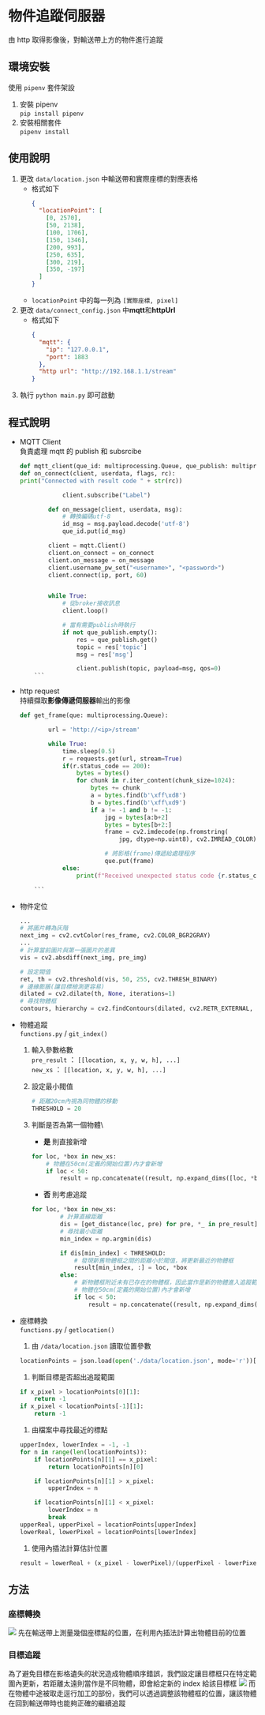 # 物件追蹤伺服器

由 http 取得影像後，對輸送帶上方的物件進行追蹤

## 環境安裝

使用 `pipenv` 套件架設

1. 安裝 pipenv\
   `pip install pipenv`
2. 安裝相關套件\
   `pipenv install`

## 使用說明

1. 更改 `data/location.json` 中輸送帶和實際座標的對應表格
   - 格式如下
     ```json
     {
       "locationPoint": [
         [0, 2570],
         [50, 2138],
         [100, 1706],
         [150, 1346],
         [200, 993],
         [250, 635],
         [300, 219],
         [350, -197]
       ]
     }
     ```
   - `locationPoint` 中的每一列為 `[實際座標, pixel]`
2. 更改 `data/connect_config.json` 中**mqtt**和**httpUrl**
   - 格式如下
     ```json
     {
       "mqtt": {
         "ip": "127.0.0.1",
         "port": 1883
       },
       "http url": "http://192.168.1.1/stream"
     }
     ```
3. 執行 `python main.py` 即可啟動

## 程式說明

- MQTT Client\
  負責處理 mqtt 的 publish 和 subsrcibe
  ```python
  def mqtt_client(que_id: multiprocessing.Queue, que_publish: multiprocessing.Queue):
  def on_connect(client, userdata, flags, rc):
  print("Connected with result code " + str(rc))

              client.subscribe("Label")

          def on_message(client, userdata, msg):
              # 轉換編碼utf-8
              id_msg = msg.payload.decode('utf-8')
              que_id.put(id_msg)

          client = mqtt.Client()
          client.on_connect = on_connect
          client.on_message = on_message
          client.username_pw_set("<username>", "<password>")
          client.connect(ip, port, 60)


          while True:
              # 從broker接收訊息
              client.loop()

              # 當有需要publish時執行
              if not que_publish.empty():
                  res = que_publish.get()
                  topic = res['topic']
                  msg = res['msg']

                  client.publish(topic, payload=msg, qos=0)
      ```

- http request\
  持續擷取**影像傳遞伺服器**輸出的影像
  ```python
  def get_frame(que: multiprocessing.Queue):

          url = 'http://<ip>/stream'

          while True:
              time.sleep(0.5)
              r = requests.get(url, stream=True)
              if(r.status_code == 200):
                  bytes = bytes()
                  for chunk in r.iter_content(chunk_size=1024):
                      bytes += chunk
                      a = bytes.find(b'\xff\xd8')
                      b = bytes.find(b'\xff\xd9')
                      if a != -1 and b != -1:
                          jpg = bytes[a:b+2]
                          bytes = bytes[b+2:]
                          frame = cv2.imdecode(np.fromstring(
                              jpg, dtype=np.uint8), cv2.IMREAD_COLOR)

                          # 將影格(frame)傳遞給處理程序
                          que.put(frame)
              else:
                  print(f"Received unexpected status code {r.status_code}")

      ```

- 物件定位

  ```python
  ...
  # 將圖片轉為灰階
  next_img = cv2.cvtColor(res_frame, cv2.COLOR_BGR2GRAY)
  ...
  # 計算當前圖片與第一張圖片的差異
  vis = cv2.absdiff(next_img, pre_img)

  # 設定閥值
  ret, th = cv2.threshold(vis, 50, 255, cv2.THRESH_BINARY)
  # 邊緣膨脹(讓目標檢測更容易)
  dilated = cv2.dilate(th, None, iterations=1)
  # 尋找物體框
  contours, hierarchy = cv2.findContours(dilated, cv2.RETR_EXTERNAL, cv2.CHAIN_APPROX_SIMPLE)
  ```

- 物體追蹤\
`functions.py` / `git_index()`
    1. 輸入參數格數\
    `pre_result` ： `[[location, x, y, w, h], ...]`\
    `new_xs` ： `[[location, x, y, w, h], ...]`
    2. 設定最小閥值
        ```python
        # 距離20cm內視為同物體的移動
        THRESHOLD = 20
        ```
    3. 判斷是否為第一個物體\
       - **是** 則直接新增
        ```python
        for loc, *box in new_xs:
            # 物體在50cm(定義的開始位置)內才會新增
            if loc < 50:
                result = np.concatenate((result, np.expand_dims([loc, *box], axis=0)), axis=0)
        ```

        - **否** 則考慮追蹤
        ```python
        for loc, *box in new_xs:
                # 計算直線距離
                dis = [get_distance(loc, pre) for pre, *_ in pre_result]
                # 尋找最小距離
                min_index = np.argmin(dis)

                if dis[min_index] < THRESHOLD:                
                    # 發現新舊物體框之間的距離小於閥值，將更新最近的物體框
                    result[min_index, :] = loc, *box
                else:
                    # 新物體框附近未有已存在的物體框，因此當作是新的物體進入追蹤範圍
                    # 物體在50cm(定義的開始位置)內才會新增
                    if loc < 50:
                        result = np.concatenate((result, np.expand_dims([loc, *box], axis=0)), axis=0)
        ```




- 座標轉換\
`functions.py` / `getlocation()`
    1. 由 `/data/location.json` 讀取位置參數
    ```python
    locationPoints = json.load(open('./data/location.json', mode='r'))['locationPoint']
    ```
    1. 判斷目標是否超出追蹤範圍
    ```python
    if x_pixel > locationPoints[0][1]:
        return -1
    if x_pixel < locationPoints[-1][1]:
        return -1
    ```
    1. 由檔案中尋找最近的標點
    ```python
    upperIndex, lowerIndex = -1, -1
    for n in range(len(locationPoints)):
        if locationPoints[n][1] == x_pixel:
            return locationPoints[n][0]

        if locationPoints[n][1] > x_pixel:
            upperIndex = n

        if locationPoints[n][1] < x_pixel:
            lowerIndex = n
            break
    upperReal, upperPixel = locationPoints[upperIndex]
    lowerReal, lowerPixel = locationPoints[lowerIndex]
    ```
    1. 使用內插法計算估計位置
    ```python
    result = lowerReal + (x_pixel - lowerPixel)/(upperPixel - lowerPixel) * (upperReal - lowerReal)
    ```


## 方法

### 座標轉換

![](/ItemTracking/img/輸送帶位置.jpg)
先在輸送帶上測量幾個座標點的位置，在利用內插法計算出物體目前的位置

### 目標追蹤

為了避免目標在影格遺失的狀況造成物體順序錯誤，我們設定讓目標框只在特定範圍內更新，若距離太遠則當作是不同物體，即會給定新的 index 給該目標框
![](/ItemTracking/img/追蹤示意圖.jpg)
而在物體中途被取走逕行加工的部份，我們可以透過調整該物體框的位置，讓該物體在回到輸送帶時也能夠正確的繼續追蹤
